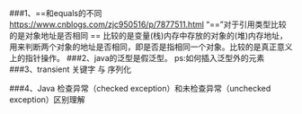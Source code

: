 ###1、==和equals的不同
	https://www.cnblogs.com/zjc950516/p/7877511.html
	“==”对于引用类型比较的是对象地址是否相同
	== 比较的是变量(栈)内存中存放的对象的(堆)内存地址，用来判断两个对象的地址是否相同，即是否是指相同一个对象。比较的是真正意义上的指针操作。
###2、java的泛型是假泛型。
  	ps:如何插入泛型外的元素
###3、transient 关键字 与 序列化

###4、Java 检查异常（checked exception）和未检查异常（unchecked exception）区别理解
    